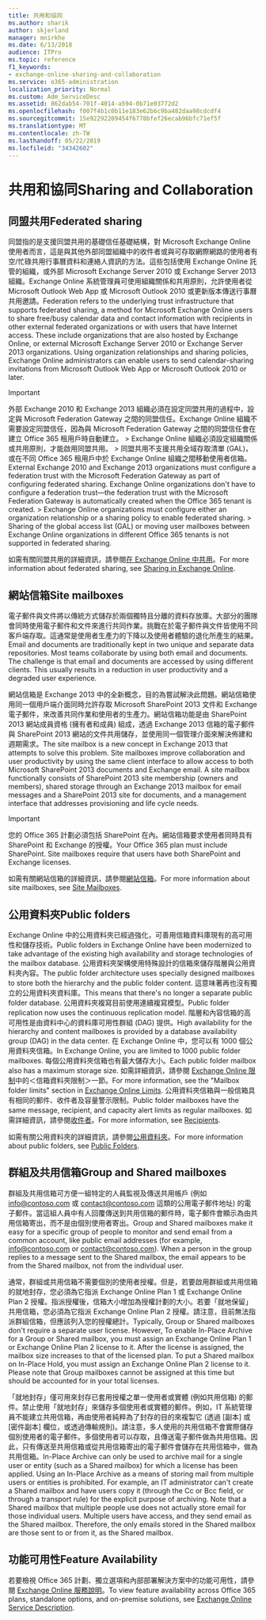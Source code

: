 ```yaml
---
title: 共用和協同
ms.author: sharik
author: skjerland
manager: mnirkhe
ms.date: 6/13/2018
audience: ITPro
ms.topic: reference
f1_keywords:
- exchange-online-sharing-and-collaboration
ms.service: o365-administration
localization_priority: Normal
ms.custom: Adm_ServiceDesc
ms.assetid: 862dab54-701f-4014-a594-0b71e03772d2
ms.openlocfilehash: f007f4b1c0b11e183e62b6c9ba482daa98cdcdf4
ms.sourcegitcommit: 15e92292209454f6778bfef26ecab96bfc71ef5f
ms.translationtype: MT
ms.contentlocale: zh-TW
ms.lasthandoff: 05/22/2019
ms.locfileid: "34342602"
---
```

# <a name="sharing-and-collaboration"></a><span data-ttu-id="14666-102">共用和協同</span><span class="sxs-lookup"><span data-stu-id="14666-102">Sharing and Collaboration</span></span>

## <a name="federated-sharing"></a><span data-ttu-id="14666-103">同盟共用</span><span class="sxs-lookup"><span data-stu-id="14666-103">Federated sharing</span></span>

<span data-ttu-id="14666-p101">同盟指的是支援同盟共用的基礎信任基礎結構，對 Microsoft Exchange Online 使用者而言，這是與其他外部同盟組織中的收件者或與可存取網際網路的使用者有空/忙碌共用行事曆資料和連絡人資訊的方法。這些包括使用 Exchange Online 託管的組織，或外部 Microsoft Exchange Server 2010 或 Exchange Server 2013 組織。Exchange Online 系統管理員可使用組織關係和共用原則，允許使用者從 Microsoft Outlook Web App 或 Microsoft Outlook 2010 或更新版本傳送行事曆共用邀請。</span><span class="sxs-lookup"><span data-stu-id="14666-p101">Federation refers to the underlying trust infrastructure that supports federated sharing, a method for Microsoft Exchange Online users to share free/busy calendar data and contact information with recipients in other external federated organizations or with users that have Internet access. These include organizations that are also hosted by Exchange Online, or external Microsoft Exchange Server 2010 or Exchange Server 2013 organizations. Using organization relationships and sharing policies, Exchange Online administrators can enable users to send calendar-sharing invitations from Microsoft Outlook Web App or Microsoft Outlook 2010 or later.</span></span>
  
> [!IMPORTANT]
>  <span data-ttu-id="14666-p102">外部 Exchange 2010 和 Exchange 2013 組織必須在設定同盟共用的過程中，設定與 Microsoft Federation Gateway 之間的同盟信任。Exchange Online 組織不需要設定同盟信任，因為與 Microsoft Federation Gateway 之間的同盟信任會在建立 Office 365 租用戶時自動建立。 >  Exchange Online 組織必須設定組織關係或共用原則，才能啟用同盟共用。 >  同盟共用不支援共用全域存取清單 (GAL)，或在不同 Office 365 租用戶中於 Exchange Online 組織之間移動使用者信箱。</span><span class="sxs-lookup"><span data-stu-id="14666-p102">External Exchange 2010 and Exchange 2013 organizations must configure a federation trust with the Microsoft Federation Gateway as part of configuring federated sharing. Exchange Online organizations don't have to configure a federation trust—the federation trust with the Microsoft Federation Gateway is automatically created when the Office 365 tenant is created. >  Exchange Online organizations must configure either an organization relationship or a sharing policy to enable federated sharing. >  Sharing of the global access list (GAL) or moving user mailboxes between Exchange Online organizations in different Office 365 tenants is not supported in federated sharing.</span></span> 
  
<span data-ttu-id="14666-111">如需有關同盟共用的詳細資訊，請參閱[在 Exchange Online 中共用](https://go.microsoft.com/fwlink/p/?LinkId=271774)。</span><span class="sxs-lookup"><span data-stu-id="14666-111">For more information about federated sharing, see [Sharing in Exchange Online](https://go.microsoft.com/fwlink/p/?LinkId=271774).</span></span>
  
## <a name="site-mailboxes"></a><span data-ttu-id="14666-112">網站信箱</span><span class="sxs-lookup"><span data-stu-id="14666-112">Site mailboxes</span></span>

<span data-ttu-id="14666-p103">電子郵件與文件將以傳統方式儲存於兩個獨特且分離的資料存放庫。大部分的團隊會同時使用電子郵件和文件來進行共同作業。挑戰在於電子郵件與文件皆使用不同客戶端存取。這通常是使用者生產力的下降以及使用者體驗的退化所產生的結果。</span><span class="sxs-lookup"><span data-stu-id="14666-p103">Email and documents are traditionally kept in two unique and separate data repositories. Most teams collaborate by using both email and documents. The challenge is that email and documents are accessed by using different clients. This usually results in a reduction in user productivity and a degraded user experience.</span></span>
  
<span data-ttu-id="14666-p104">網站信箱是 Exchange 2013 中的全新概念，目的為嘗試解決此問題。網站信箱使用同一個用戶端介面同時允許存取 Microsoft SharePoint 2013 文件和 Exchange 電子郵件，來改善共同作業和使用者的生產力。網站信箱功能是由 SharePoint 2013 網站成員資格 (擁有者和成員) 組成，透過 Exchange 2013 信箱的電子郵件與 SharePoint 2013 網站的文件共用儲存，並使用同一個管理介面來解決佈建和週期需求。</span><span class="sxs-lookup"><span data-stu-id="14666-p104">The site mailbox is a new concept in Exchange 2013 that attempts to solve this problem. Site mailboxes improve collaboration and user productivity by using the same client interface to allow access to both Microsoft SharePoint 2013 documents and Exchange email. A site mailbox functionally consists of SharePoint 2013 site membership (owners and members), shared storage through an Exchange 2013 mailbox for email messages and a SharePoint 2013 site for documents, and a management interface that addresses provisioning and life cycle needs.</span></span>
  
> [!IMPORTANT]
> <span data-ttu-id="14666-p105">您的 Office 365 計劃必須包括 SharePoint 在內。網站信箱要求使用者同時具有 SharePoint 和 Exchange 的授權。</span><span class="sxs-lookup"><span data-stu-id="14666-p105">Your Office 365 plan must include SharePoint. Site mailboxes require that users have both SharePoint and Exchange licenses.</span></span> 
  
<span data-ttu-id="14666-122">如需有關網站信箱的詳細資訊，請參閱[網站信箱](https://go.microsoft.com/fwlink/p/?LinkId=271789)。</span><span class="sxs-lookup"><span data-stu-id="14666-122">For more information about site mailboxes, see [Site Mailboxes](https://go.microsoft.com/fwlink/p/?LinkId=271789).</span></span>
  
## <a name="public-folders"></a><span data-ttu-id="14666-123">公用資料夾</span><span class="sxs-lookup"><span data-stu-id="14666-123">Public folders</span></span>

<span data-ttu-id="14666-124">Exchange Online 中的公用資料夾已經過強化，可善用信箱資料庫現有的高可用性和儲存技術。</span><span class="sxs-lookup"><span data-stu-id="14666-124">Public folders in Exchange Online have been modernized to take advantage of the existing high availability and storage technologies of the mailbox database.</span></span> <span data-ttu-id="14666-125">公用資料夾架構使用特殊設計的信箱來儲存階層與公用資料夾內容。</span><span class="sxs-lookup"><span data-stu-id="14666-125">The public folder architecture uses specially designed mailboxes to store both the hierarchy and the public folder content.</span></span> <span data-ttu-id="14666-126">這意味著再也沒有獨立的公用資料夾資料庫。</span><span class="sxs-lookup"><span data-stu-id="14666-126">This means that there's no longer a separate public folder database.</span></span> <span data-ttu-id="14666-127">公用資料夾複寫目前使用連續複寫模型。</span><span class="sxs-lookup"><span data-stu-id="14666-127">Public folder replication now uses the continuous replication model.</span></span> <span data-ttu-id="14666-128">階層和內容信箱的高可用性是由資料中心的資料庫可用性群組 (DAG) 提供。</span><span class="sxs-lookup"><span data-stu-id="14666-128">High availability for the hierarchy and content mailboxes is provided by a database availability group (DAG) in the data center.</span></span> <span data-ttu-id="14666-129">在 Exchange Online 中，您可以有 1000 個公用資料夾信箱。</span><span class="sxs-lookup"><span data-stu-id="14666-129">In Exchange Online, you are limited to 1000 public folder mailboxes.</span></span> <span data-ttu-id="14666-130">每個公用資料夾信箱也有最大儲存大小。</span><span class="sxs-lookup"><span data-stu-id="14666-130">Each public folder mailbox also has a maximum storage size.</span></span> <span data-ttu-id="14666-131">如需詳細資訊，請參閱 [Exchange Online 限制](exchange-online-limits.md)中的＜信箱資料夾限制＞一節。</span><span class="sxs-lookup"><span data-stu-id="14666-131">For more information, see the "Mailbox folder limits" section in [Exchange Online Limits](exchange-online-limits.md).</span></span> <span data-ttu-id="14666-132">公用資料夾信箱與一般信箱具有相同的郵件、收件者及容量警示限制。</span><span class="sxs-lookup"><span data-stu-id="14666-132">Public folder mailboxes have the same message, recipient, and capacity alert limits as regular mailboxes.</span></span> <span data-ttu-id="14666-133">如需詳細資訊，請參閱[收件者](recipients.md)。</span><span class="sxs-lookup"><span data-stu-id="14666-133">For more information, see [Recipients](recipients.md).</span></span> 
  
<span data-ttu-id="14666-134">如需有關公用資料夾的詳細資訊，請參閱[公用資料夾](https://go.microsoft.com/fwlink/p/?LinkId=271790)。</span><span class="sxs-lookup"><span data-stu-id="14666-134">For more information about public folders, see [Public Folders](https://go.microsoft.com/fwlink/p/?LinkId=271790).</span></span>
  
## <a name="group-and-shared-mailboxes"></a><span data-ttu-id="14666-135">群組及共用信箱</span><span class="sxs-lookup"><span data-stu-id="14666-135">Group and Shared mailboxes</span></span>

<span data-ttu-id="14666-p107">群組及共用信箱可方便一組特定的人員監視及傳送共用帳戶 (例如 info@contoso.com 或 contact@contoso.com 這類的公用電子郵件地址) 的電子郵件。當這組人員中有人回覆傳送到共用信箱的郵件時，電子郵件會顯示為由共用信箱寄出，而不是由個別使用者寄出。</span><span class="sxs-lookup"><span data-stu-id="14666-p107">Group and Shared mailboxes make it easy for a specific group of people to monitor and send email from a common account, like public email addresses (for example, info@contoso.com or contact@contoso.com). When a person in the group replies to a message sent to the Shared mailbox, the email appears to be from the Shared mailbox, not from the individual user.</span></span>
  
<span data-ttu-id="14666-p108">通常，群組或共用信箱不需要個別的使用者授權。但是，若要啟用群組或共用信箱的就地封存，您必須為它指派 Exchange Online Plan 1 或 Exchange Online Plan 2 授權。指派授權後，信箱大小增加為授權計劃的大小。若要「就地保留」共用信箱，您必須為它指派 Exchange Online Plan 2 授權。請注意，目前無法指派群組信箱，但應該列入您的授權總計。</span><span class="sxs-lookup"><span data-stu-id="14666-p108">Typically, Group or Shared mailboxes don't require a separate user license. However, To enable In-Place Archive for a Group or Shared mailbox, you must assign an Exchange Online Plan 1 or Exchange Online Plan 2 license to it. After the license is assigned, the mailbox size increases to that of the licensed plan. To put a Shared mailbox on In-Place Hold, you must assign an Exchange Online Plan 2 license to it. Please note that Group mailboxes cannot be assigned at this time but should be accounted for in your total licenses.</span></span>
  
<span data-ttu-id="14666-p109">「就地封存」僅可用來封存已套用授權之單一使用者或實體 (例如共用信箱) 的郵件。禁止使用「就地封存」來儲存多個使用者或實體的郵件。例如，IT 系統管理員不能建立共用信箱，再由使用者純粹為了封存的目的來複製它 (透過 [副本] 或 [密件副本] 欄位，或透過傳輸規則)。請注意，多人使用的共用信箱不會實際儲存個別使用者的電子郵件。多個使用者可以存取，且傳送電子郵件做為共用信箱。因此，只有傳送至共用信箱或從共用信箱寄出的電子郵件會儲存在共用信箱中，做為共用信箱。</span><span class="sxs-lookup"><span data-stu-id="14666-p109">In-Place Archive can only be used to archive mail for a single user or entity (such as a Shared mailbox) for which a license has been applied. Using an In-Place Archive as a means of storing mail from multiple users or entities is prohibited. For example, an IT administrator can't create a Shared mailbox and have users copy it (through the Cc or Bcc field, or through a transport rule) for the explicit purpose of archiving. Note that a Shared mailbox that multiple people use does not actually store email for those individual users. Multiple users have access, and they send email as the Shared mailbox. Therefore, the only emails stored in the Shared mailbox are those sent to or from it, as the Shared mailbox.</span></span>
  
## <a name="feature-availability"></a><span data-ttu-id="14666-149">功能可用性</span><span class="sxs-lookup"><span data-stu-id="14666-149">Feature Availability</span></span>

<span data-ttu-id="14666-150">若要檢視 Office 365 計劃、獨立選項和內部部署解決方案中的功能可用性，請參閱 [Exchange Online 服務說明](exchange-online-service-description.md)。</span><span class="sxs-lookup"><span data-stu-id="14666-150">To view feature availability across Office 365 plans, standalone options, and on-premise solutions, see [Exchange Online Service Description](exchange-online-service-description.md).</span></span>
  

